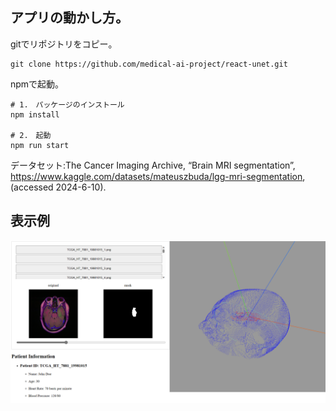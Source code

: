## アプリの動かし方。

gitでリポジトリをコピー。
```
git clone https://github.com/medical-ai-project/react-unet.git
```
npmで起動。

```
# 1.　パッケージのインストール
npm install

# 2.　起動
npm run start
```

データセット:The Cancer Imaging Archive, “Brain MRI segmentation”, https://www.kaggle.com/datasets/mateuszbuda/lgg-mri-segmentation, (accessed 2024-6-10).

## 表示例
![example_page](public/example_page.png)
